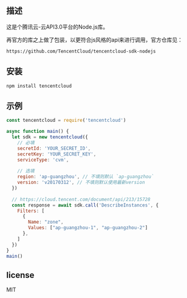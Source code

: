 ## 描述

这是个腾讯云-云API3.0平台的Node.js库。

再官方的库之上做了包装，以更符合js风格的api来进行调用，官方仓库见：

`https://github.com/TencentCloud/tencentcloud-sdk-nodejs`

## 安装 

`npm install tencentcloud`

## 示例

```js
const tencentcloud = require('tencentcloud')

async function main() {
  let sdk = new tencentcloud({
    // 必填
    secretId: 'YOUR_SECRET_ID',
    secretKey: 'YOUR_SECRET_KEY',
    serviceType: 'cvm',
    
    // 选填
    region: 'ap-guangzhou', // 不填则默认 `ap-guangzhou`
    version: 'v20170312', // 不填则默认使用最新version
  })
  
  // https://cloud.tencent.com/document/api/213/15728
  const response = await sdk.call('DescribeInstances', {
    Filters: [
      {
        Name: "zone",
        Values: ["ap-guangzhou-1", "ap-guangzhou-2"]
      },
    ]
  })
}
main()
```

## license

MIT